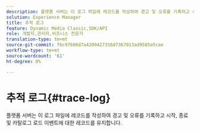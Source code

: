 ```yaml
---
description: 플랫폼 서버는 이 로그 파일에 레코드를 작성하여 경고 및 오류를 기록하고 시작, 종료 및 카탈로그 로드 이벤트에 대한 레코드를 유지합니다.
solution: Experience Manager
title: 추적 로그
feature: Dynamic Media Classic,SDK/API
role: 개발자,관리자,비즈니스 전문가
translation-type: tm+mt
source-git-commit: f6c97606d7a4209427316d7367013ad9585a5cae
workflow-type: tm+mt
source-wordcount: '61'
ht-degree: 0%

---
```



# 추적 로그{#trace-log}

플랫폼 서버는 이 로그 파일에 레코드를 작성하여 경고 및 오류를 기록하고 시작, 종료 및 카탈로그 로드 이벤트에 대한 레코드를 유지합니다.

